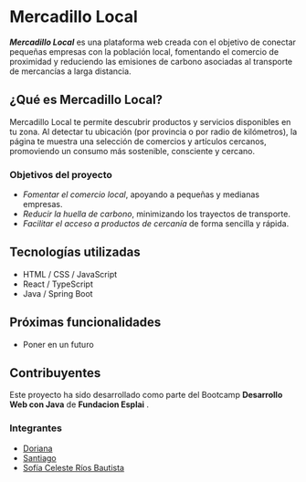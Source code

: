 # Mercadillo Local

_**Mercadillo Local**_ es una plataforma web creada con el objetivo de conectar pequeñas empresas con la población local, fomentando el comercio de proximidad y reduciendo las emisiones de carbono asociadas al transporte de mercancías a larga distancia.

## ¿Qué es Mercadillo Local?

Mercadillo Local te permite descubrir productos y servicios disponibles en tu zona. Al detectar tu ubicación (por provincia o por radio de kilómetros), la página te muestra una selección de comercios y artículos cercanos, promoviendo un consumo más sostenible, consciente y cercano.

### Objetivos del proyecto

-   _Fomentar el comercio local_, apoyando a pequeñas y medianas empresas.
-   _Reducir la huella de carbono_, minimizando los trayectos de transporte.
-   _Facilitar el acceso a productos de cercanía_ de forma sencilla y rápida.

## Tecnologías utilizadas

-   HTML / CSS / JavaScript
-   React / TypeScript
-   Java / Spring Boot

## Próximas funcionalidades

-   Poner en un futuro

## Contribuyentes

Este proyecto ha sido desarrollado como parte del Bootcamp **Desarrollo Web con Java** de **Fundacion Esplai** .

### Integrantes

-   [Doriana](https://www.linkedin.com/in/usuario1)
-   [Santiago](https://www.linkedin.com/in/usuario2)
-   [Sofía Celeste Ríos Bautista](https://www.linkedin.com/in/scrb44)

